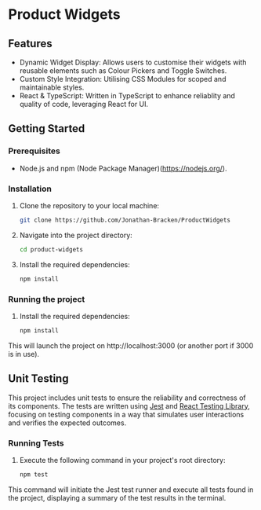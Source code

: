 # Product Widgets

## Features

- Dynamic Widget Display: Allows users to customise their widgets with reusable elements such as Colour Pickers and Toggle Switches.
- Custom Style Integration: Utilising CSS Modules for scoped and maintainable styles.
- React & TypeScript: Written in TypeScript to enhance reliablity and quality of code, leveraging React for UI.

## Getting Started

### Prerequisites

- Node.js and npm (Node Package Manager)(https://nodejs.org/).

### Installation

1. Clone the repository to your local machine:
   ```sh
   git clone https://github.com/Jonathan-Bracken/ProductWidgets
   
2. Navigate into the project directory:
   ```sh
   cd product-widgets

3. Install the required dependencies:
   ```sh
   npm install

### Running the project

1. Install the required dependencies:
   ```sh
   npm install

This will launch the project on http://localhost:3000 (or another port if 3000 is in use).

## Unit Testing

This project includes unit tests to ensure the reliability and correctness of its components. The tests are written using [Jest](https://jestjs.io/) and [React Testing Library](https://testing-library.com/docs/react-testing-library/intro/), focusing on testing components in a way that simulates user interactions and verifies the expected outcomes.

### Running Tests

1. Execute the following command in your project's root directory:

   ```sh
   npm test

This command will initiate the Jest test runner and execute all tests found in the project, displaying a summary of the test results in the terminal.